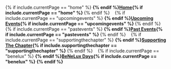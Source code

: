 
{% if include.currentPage == "home" %} <strong> {% endif %}[Home](new){% if include.currentPage == "home" %} </strong> {% endif %}
&nbsp;&nbsp;
{% if include.currentPage == "upcomingevents" %} <strong> {% endif %}[Upcoming Events](upcomingevents){% if include.currentPage == "upcomingevents" %} </strong> {% endif %}
&nbsp;&nbsp;
{% if include.currentPage == "pastevents" %} <strong> {% endif %}[Past Events](pastevents){% if include.currentPage == "pastevents" %} </strong> {% endif %}
&nbsp;&nbsp;
{% if include.currentPage == "supportingthechapter" %} <strong> {% endif %}[Supporting The Chapter](supportingthechapter){% if include.supportingthechapter == "supportingthechapter" %} </strong> {% endif %}
&nbsp;&nbsp;
{% if include.currentPage == "benelux" %} <strong> {% endif %}[BeNeLux Days](benelux){% if include.currentPage == "benelux" %} </benelux> {% endif %}
